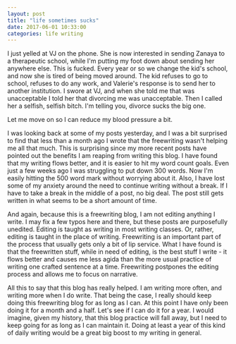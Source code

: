 ```yaml
---
layout: post
title: "life sometimes sucks"
date: 2017-06-01 10:33:00
categories: life writing
---
```


I just yelled at VJ on the phone. She is now interested in sending Zanaya to a therapeutic school, while I'm putting my foot down about sending her anywhere else. This is fucked. Every year or so we change the kid's school, and now she is tired of being moved around. The kid refuses to go to school, refuses to do any work, and Valerie's response is to send her to another institution. I swore at VJ, and when she told me that was unacceptable I told her that divorcing me was unacceptable. Then I called her a selfish, selfish bitch. I'm telling you, divorce sucks the big one.

Let me move on so I can reduce my blood pressure a bit.

I was looking back at some of my posts yesterday, and I was a bit surprised to find that less than a month ago I wrote that the freewriting wasn't helping me all that much. This is surprising since my more recent posts have pointed out the benefits I am reaping from writing this blog. I have found that my writing flows better, and it is easier to hit my word count goals. Even just a few weeks ago I was struggling to put down 300 words. Now I'm easily hitting the 500 word mark without worrying about it. Also, I have lost some of my anxiety around the need to continue writing without a break. If I have to take a break in the middle of a post, no big deal. The post still gets written in what seems to be a short amount of time.

And again, because this is a freewriting blog, I am not editing anything I write. I may fix a few typos here and there, but these posts are purposefully unedited. Editing is taught as writing in most writing classes. Or, rather, editing is taught in the place of writing. Freewriting is an important part of the process that usually gets only a bit of lip service. What I have found is that the freewritten stuff, while in need of editing, is the best stuff I write - it flows better and causes me less agida than the more usual practice of writing one crafted sentence at a time. Freewriting postpones the editing process and allows me to focus on narrative.

All this to say that this blog has really helped. I am writing more often, and writing more when I do write. That being the case, I really should keep doing this freewriting blog for as long as I can. At this point I have only been doing it for a month and a half. Let's see if I can do it for a year. I would imagine, given my history, that this blog practice will fall away, but I need to keep going for as long as I can maintain it. Doing at least a year of this kind of daily writing would be a great big boost to my writing in general.
